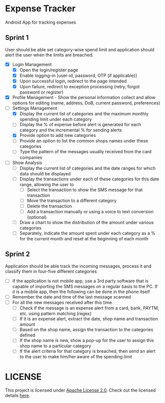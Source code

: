 # Expense Tracker

Android App for tracking expenses

## Sprint 1

User should be able set category-wise spend limit and application should alert the user when the limits are breached.

- [x] Login Management
    - [x] Open the login/register page
    - [x] Enable logging-in [user-id, password, OTP (if applicable)]
    - [x] Upon successful login, redirect to the page intended
    - [x] Upon failure, redirect to exception processing (retry, forgot password or register)
- [x] Profile Management - Show the personal information collect and allow options for editing (name, address, DoB, current password, preferences)
- [ ] Settings Management
    - [x] Display the current list of categories and the maximum monthly spending limit under each category
    - [ ] Display the % of expense before alert is generated for each category and the incremental % for sending alerts
    - [x] Provide option to add new categories
    - [ ] Provide an option to list the common shops names under these categories
    - [ ] Type the pattern of the messages usually received from the card companies
- [ ] Show Analysis
    - [ ] Display the current list of categories and the date ranges for which data should be displayed
    - [ ] Display the transactions under each of these categories for this date range, allowing the user to 
        - [ ] Select the transaction to show the SMS message for that transaction
        - [ ] Move the transaction to a different category
        - [ ] Delete the transaction
        - [ ] Add a transaction manually or using a voice to text conversion (optional)
    - [ ] Draw a chart to show the distribution of the amount under various categories
    - [ ] Separately, indicate the amount spent under each category as a % for the current month and reset at the beginning of each month

## Sprint 2

Application should be able track the incoming messages, process it and classify them in four-five different categories

- [ ] If the application is not mobile app, use a 3rd party software that is capable of importing the SMS messages on a regular basis to the PC. If it is a mobile app, then the following can be done in the phone itself
- [ ] Remember the date and time of the last message scanned
- [ ] For all the new messages received after this time
    - [ ] Check if the message is an expense alert from a card, bank, PAYTM, etc. using pattern matching (regex)
    - [ ] If it is an expense alert, extract the date, shop name and transaction amount
    - [ ] Based on the shop name, assign the transaction to the categories defined
    - [ ] If the shop name is new, show a pop-up for the user to assign this shop name to a particular category
    - [ ] If the alert criteria for that category is breached, then send an alert to the user to make him/her aware of the spending limit

# LICENSE

This project is licensed under [Apache License 2.0](http://www.apache.org/licenses/). Check out the licensed details [here](https://github.com/Saumya-Rai/Expense-Tracker/blob/master/LICENSE).